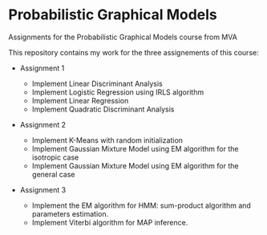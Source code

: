 # Probabilistic Graphical Models
Assignments for the Probabilistic Graphical Models course from MVA

This repository contains my work for the three assignements of this course:

* Assignment 1
    * Implement Linear Discriminant Analysis
    * Implement Logistic Regression using IRLS algorithm
    * Implement Linear Regression
    * Implement Quadratic Discriminant Analysis

* Assignment 2
    * Implement K-Means with random initialization
    * Implement Gaussian Mixture Model using EM algorithm for the isotropic case
    * Implement Gaussian Mixture Model using EM algorithm for the general case

* Assignment 3
    * Implement the EM algorithm for HMM: sum-product algorithm and parameters estimation.
    * Implement Viterbi algorithm for MAP inference.
